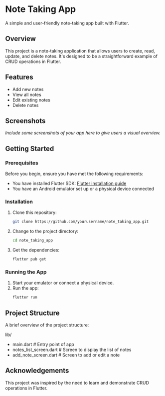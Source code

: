 # Note Taking App

A simple and user-friendly note-taking app built with Flutter.

## Overview

This project is a note-taking application that allows users to create, read, update, and delete notes. It's designed to be a straightforward example of CRUD operations in Flutter.

## Features

- Add new notes
- View all notes
- Edit existing notes
- Delete notes

## Screenshots

*Include some screenshots of your app here to give users a visual overview.*

## Getting Started

### Prerequisites

Before you begin, ensure you have met the following requirements:

- You have installed Flutter SDK: [Flutter installation guide](https://flutter.dev/docs/get-started/install)
- You have an Android emulator set up or a physical device connected

### Installation

1. Clone this repository:
    ```bash
    git clone https://github.com/yourusername/note_taking_app.git
    ```
2. Change to the project directory:
    ```bash
    cd note_taking_app
    ```
3. Get the dependencies:
    ```bash
    flutter pub get
    ```

### Running the App

1. Start your emulator or connect a physical device.
2. Run the app:
    ```bash
    flutter run
    ```

## Project Structure

A brief overview of the project structure:

lib/
- main.dart # Entry point of app
- notes_list_screen.dart # Screen to display the list of notes
- add_note_screen.dart # Screen to add or edit a note

## Acknowledgements
This project was inspired by the need to learn and demonstrate CRUD operations in Flutter.